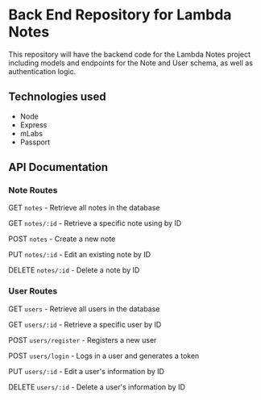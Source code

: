 # Back End Repository for Lambda Notes

This repository will have the backend code for the Lambda Notes project including models and endpoints for the Note and User schema, as well as authentication logic.

## Technologies used
- Node
- Express
- mLabs
- Passport

## API Documentation

### Note Routes

GET `notes` - Retrieve all notes in the database

GET `notes/:id` - Retrieve a specific note using by ID

POST `notes` - Create a new note

PUT `notes/:id` - Edit an existing note by ID

DELETE `notes/:id` - Delete a note by ID

### User Routes

GET `users` - Retrieve all users in the database

GET `users/:id` - Retrieve a specific user by ID

POST `users/register` - Registers a new user

POST `users/login` - Logs in a user and generates a token

PUT `users/:id` - Edit a user's information by ID

DELETE `users/:id` - Delete a user's information by ID



